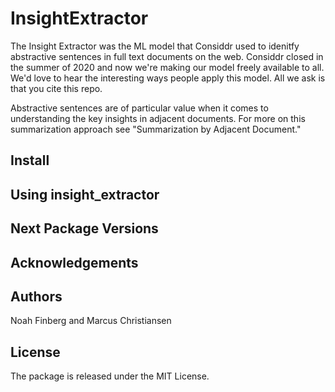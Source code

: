 # InsightExtractor


The Insight Extractor was the ML model that Considdr used to idenitfy abstractive sentences in full text documents on the web. Considdr closed in the summer of 2020 and now we're making our model freely available to all. We'd love to hear the interesting ways people apply this model. All we ask is that you cite this repo.

Abstractive sentences are of particular value when it comes to understanding the key insights in adjacent documents. For more on this summarization approach see "Summarization by Adjacent Document."


## Install


## Using insight_extractor



## Next Package Versions


## Acknowledgements


## Authors
Noah Finberg and Marcus Christiansen

## License
The package is released under the MIT License.


